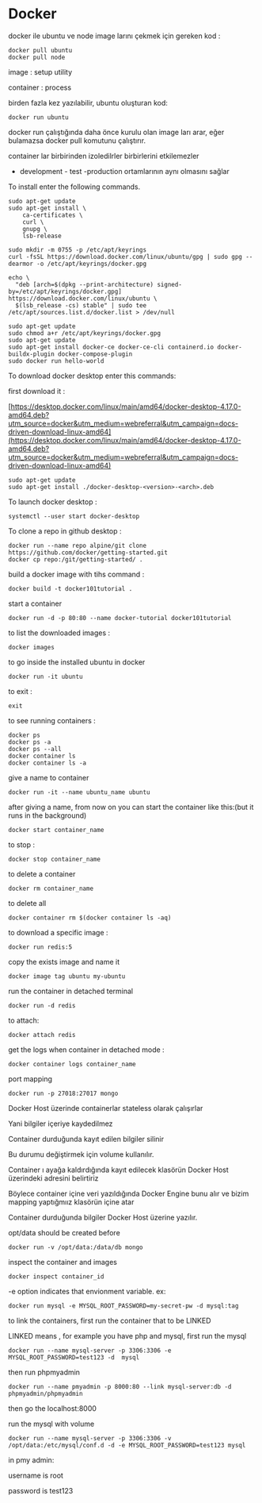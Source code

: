 # Docker

docker ile ubuntu ve node image larını çekmek için gereken kod : 

```docker
docker pull ubuntu
docker pull node
```

image : setup utility

container : process

birden fazla kez yazılabilir, ubuntu oluşturan kod:

```docker
docker run ubuntu
```

docker run çalıştığında daha önce kurulu olan image ları arar, eğer bulamazsa docker pull komutunu çalıştırır.

container lar birbirinden izoledilrler birbirlerini etkilemezler

- development - test -production ortamlarının aynı olmasını sağlar

To install enter the following commands.

```docker
sudo apt-get update
sudo apt-get install \
    ca-certificates \
    curl \
    gnupg \
    lsb-release
```

```docker
sudo mkdir -m 0755 -p /etc/apt/keyrings
curl -fsSL https://download.docker.com/linux/ubuntu/gpg | sudo gpg --dearmor -o /etc/apt/keyrings/docker.gpg
```

```docker
echo \
  "deb [arch=$(dpkg --print-architecture) signed-by=/etc/apt/keyrings/docker.gpg] https://download.docker.com/linux/ubuntu \
  $(lsb_release -cs) stable" | sudo tee /etc/apt/sources.list.d/docker.list > /dev/null
```

```docker
sudo apt-get update
sudo chmod a+r /etc/apt/keyrings/docker.gpg
sudo apt-get update
sudo apt-get install docker-ce docker-ce-cli containerd.io docker-buildx-plugin docker-compose-plugin
sudo docker run hello-world

```

To download docker desktop enter this commands:

first download it : 

[https://desktop.docker.com/linux/main/amd64/docker-desktop-4.17.0-amd64.deb?utm_source=docker&utm_medium=webreferral&utm_campaign=docs-driven-download-linux-amd64](https://desktop.docker.com/linux/main/amd64/docker-desktop-4.17.0-amd64.deb?utm_source=docker&utm_medium=webreferral&utm_campaign=docs-driven-download-linux-amd64)

```docker
sudo apt-get update
sudo apt-get install ./docker-desktop-<version>-<arch>.deb
```

To launch docker desktop : 

```docker
systemctl --user start docker-desktop
```

To clone a repo in github desktop : 

```docker
docker run --name repo alpine/git clone https://github.com/docker/getting-started.git
docker cp repo:/git/getting-started/ .
```

build a docker image with tihs command :

```docker
docker build -t docker101tutorial .
```

start a container

```docker
docker run -d -p 80:80 --name docker-tutorial docker101tutorial
```

to list the downloaded images :

```docker
docker images
```

to go inside the installed ubuntu in docker

```docker
docker run -it ubuntu
```

to exit :

```docker
exit
```

to see running containers :

```docker
docker ps
docker ps -a
docker ps --all
docker container ls
docker container ls -a
```

give a name to container

```docker
docker run -it --name ubuntu_name ubuntu
```

after giving a name, from now on you can start the container like this:(but it runs in the background)

```docker
docker start container_name
```

to stop :

```docker
docker stop container_name
```

to delete a container

```docker
docker rm container_name
```

to delete all

```docker
docker container rm $(docker container ls -aq)
```

to download a specific image :

```docker
docker run redis:5
```

copy the exists image and name it 

```docker
docker image tag ubuntu my-ubuntu
```

run the container in detached terminal

```docker
docker run -d redis
```

to attach:

```docker
docker attach redis
```

get the logs when container in detached mode :

```docker
docker container logs container_name
```

port mapping

```docker
docker run -p 27018:27017 mongo
```

Docker Host üzerinde containerlar stateless olarak çalışırlar

Yani bilgiler içeriye kaydedilmez

Container durduğunda kayıt edilen bilgiler silinir

Bu durumu değiştirmek için volume kullanılır.

Container ı ayağa kaldırdığında kayıt edilecek klasörün Docker Host üzerindeki adresini belirtiriz

Böylece container içine veri yazıldığında Docker Engine bunu alır ve bizim mapping yaptığmıız klasörün içine atar

Container durduğunda bilgiler Docker Host üzerine yazılır.

opt/data should be created before

```docker
docker run -v /opt/data:/data/db mongo
```

inspect the container and images

```docker
docker inspect container_id
```

-e option indicates that envionment variable. ex:

```docker
docker run mysql -e MYSQL_ROOT_PASSWORD=my-secret-pw -d mysql:tag
```

to link the containers, first run the container that to be LINKED

LINKED means , for example you have php and mysql, first run the mysql

```docker
docker run --name mysql-server -p 3306:3306 -e MYSQL_ROOT_PASSWORD=test123 -d  mysql
```

then run phpmyadmin

```docker
docker run --name pmyadmin -p 8000:80 --link mysql-server:db -d phpmyadmin/phpmyadmin
```

then go the localhost:8000

run the mysql with volume 

```docker
docker run --name mysql-server -p 3306:3306 -v /opt/data:/etc/mysql/conf.d -d -e MYSQL_ROOT_PASSWORD=test123 mysql
```

in pmy admin:

username is root

password is test123